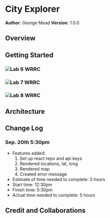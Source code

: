 # City Explorer

**Author**: George Mead
**Version**: 1.0.0

## Overview
<!-- Provide a high level overview of what this application is and why you are building it, beyond the fact that it's an assignment for this class. (i.e. What's your problem domain?) -->

## Getting Started
<!-- What are the steps that a user must take in order to build this app on their own machine and get it running? -->
### ![Lab 6 WRRC](lab6_wrrc.png)
### ![Lab 7 WRRC](lab7_wrrc.png)
### ![Lab 8 WRRC](lab7_wrrc.png)

## Architecture
<!-- Provide a detailed description of the application design. What technologies (languages, libraries, etc) you're using, and any other relevant design information. -->

## Change Log
<!-- Use this area to document the iterative changes made to your application as each feature is successfully implemented. Use time stamps. Here's an example:

01-01-2001 4:59pm - Application now has a fully-functional express server, with a GET route for the location resource. -->
### Sep. 20th 5:30pm
- Features added: 
  1. Set up react repo and api keys
  2. Rendered locations, lat, long
  3. Rendered map
  4. Created error message
- Estimate of time needed to complete: 3 hours
- Start time: 12:30pm
- Finish time: 5:30pm
- Actual time needed to complete: 5 hours

## Credit and Collaborations